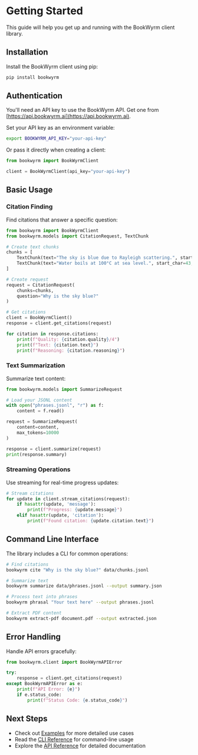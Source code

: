 # Getting Started

This guide will help you get up and running with the BookWyrm client library.

## Installation

Install the BookWyrm client using pip:

```bash
pip install bookwyrm
```

## Authentication

You'll need an API key to use the BookWyrm API. Get one from [https://api.bookwyrm.ai](https://api.bookwyrm.ai).

Set your API key as an environment variable:

```bash
export BOOKWYRM_API_KEY="your-api-key"
```

Or pass it directly when creating a client:

```python
from bookwyrm import BookWyrmClient

client = BookWyrmClient(api_key="your-api-key")
```

## Basic Usage

### Citation Finding

Find citations that answer a specific question:

```python
from bookwyrm import BookWyrmClient
from bookwyrm.models import CitationRequest, TextChunk

# Create text chunks
chunks = [
    TextChunk(text="The sky is blue due to Rayleigh scattering.", start_char=0, end_char=42),
    TextChunk(text="Water boils at 100°C at sea level.", start_char=43, end_char=78)
]

# Create request
request = CitationRequest(
    chunks=chunks,
    question="Why is the sky blue?"
)

# Get citations
client = BookWyrmClient()
response = client.get_citations(request)

for citation in response.citations:
    print(f"Quality: {citation.quality}/4")
    print(f"Text: {citation.text}")
    print(f"Reasoning: {citation.reasoning}")
```

### Text Summarization

Summarize text content:

```python
from bookwyrm.models import SummarizeRequest

# Load your JSONL content
with open("phrases.jsonl", "r") as f:
    content = f.read()

request = SummarizeRequest(
    content=content,
    max_tokens=10000
)

response = client.summarize(request)
print(response.summary)
```

### Streaming Operations

Use streaming for real-time progress updates:

```python
# Stream citations
for update in client.stream_citations(request):
    if hasattr(update, 'message'):
        print(f"Progress: {update.message}")
    elif hasattr(update, 'citation'):
        print(f"Found citation: {update.citation.text}")
```

## Command Line Interface

The library includes a CLI for common operations:

```bash
# Find citations
bookwyrm cite "Why is the sky blue?" data/chunks.jsonl

# Summarize text
bookwyrm summarize data/phrases.jsonl --output summary.json

# Process text into phrases
bookwyrm phrasal "Your text here" --output phrases.jsonl

# Extract PDF content
bookwyrm extract-pdf document.pdf --output extracted.json
```

## Error Handling

Handle API errors gracefully:

```python
from bookwyrm.client import BookWyrmAPIError

try:
    response = client.get_citations(request)
except BookWyrmAPIError as e:
    print(f"API Error: {e}")
    if e.status_code:
        print(f"Status Code: {e.status_code}")
```

## Next Steps

- Check out [Examples](examples.md) for more detailed use cases
- Read the [CLI Reference](cli.md) for command-line usage
- Explore the [API Reference](api/) for detailed documentation
